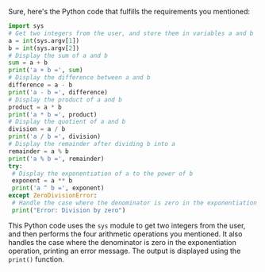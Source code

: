 Sure, here's the Python code that fulfills the requirements you mentioned:
```python
import sys
# Get two integers from the user, and store them in variables a and b
a = int(sys.argv[1])
b = int(sys.argv[2])
# Display the sum of a and b
sum = a + b
print('a + b =', sum)
# Display the difference between a and b
difference = a - b
print('a - b =', difference)
# Display the product of a and b
product = a * b
print('a * b =', product)
# Display the quotient of a and b
division = a / b
print('a / b =', division)
# Display the remainder after dividing b into a
remainder = a % b
print('a % b =', remainder)
try:
 # Display the exponentiation of a to the power of b
 exponent = a ** b
 print('a ^ b =', exponent)
except ZeroDivisionError:
 # Handle the case where the denominator is zero in the exponentiation operation
 print("Error: Division by zero")
```
This Python code uses the `sys` module to get two integers from the user, and then performs the four arithmetic operations you mentioned. It also handles the case where the denominator is zero in the exponentiation operation, printing an error message. The output is displayed using the `print()` function.

